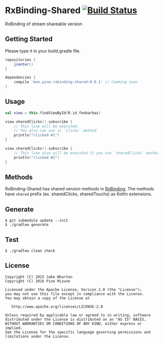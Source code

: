# RxBinding-Shared [![Build Status](https://img.shields.io/travis/pine613/RxBinding-Shared/master.svg?style=flat-square)](https://travis-ci.org/pine613/RxBinding-Shared)

RxBinding of stream shareable version

## Getting Started
Please type it in your build.gradle file.

```groovy
repositories {
    jcenter()
}

dependencies {
    compile 'moe.pine:rxbinding-shared:0.0.1' // Comming soon
}
```

## Usage

```kotlin
val view = this.findViewById(R.id.foobarbaz)

view.sharedClicks().subscribe {
    // This line will be executed.
    // You also can use it `clicks` method.
    println("clicked #1")
}

view.sharedClicks().subscribe {
    // This line also will be executed if you use `sharedClicks` method instead of `clicks` method.
    println("clicked #2")
}
```

## Methods
RxBinding-Shared has shared version methods in [RxBinding](https://github.com/JakeWharton/RxBinding). The methods have `shared` prefix (ex. sharedClicks, sharedTouchs) as Kotlin extensions.

## Generate

```
$ git submodule update --init
$ ./gradlew generate
```

## Test

```
$ ./gradlew clean check
```

## License

```
Copyright (C) 2015 Jake Wharton
Copyright (C) 2016 Pine Mizune

Licensed under the Apache License, Version 2.0 (the "License");
you may not use this file except in compliance with the License.
You may obtain a copy of the License at

   http://www.apache.org/licenses/LICENSE-2.0

Unless required by applicable law or agreed to in writing, software
distributed under the License is distributed on an "AS IS" BASIS,
WITHOUT WARRANTIES OR CONDITIONS OF ANY KIND, either express or implied.
See the License for the specific language governing permissions and
limitations under the License.
```
